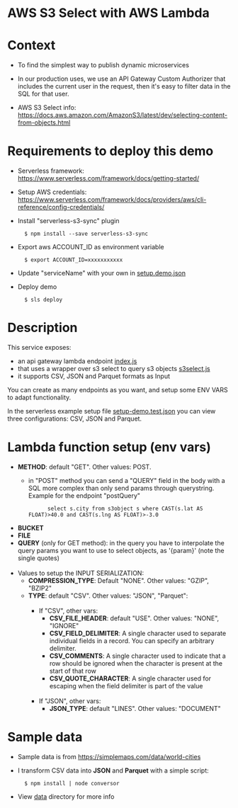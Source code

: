 # AWS S3 Select with AWS Lambda

# Context

* To find the simplest way to publish dynamic microservices
* In our production uses, we use an API Gateway Custom Authorizer that includes the current user in the request, then it's easy to filter data in the SQL for that user.

* AWS S3 Select info: https://docs.aws.amazon.com/AmazonS3/latest/dev/selecting-content-from-objects.html

# Requirements to deploy this demo

* Serverless framework: https://www.serverless.com/framework/docs/getting-started/
* Setup AWS credentials: https://www.serverless.com/framework/docs/providers/aws/cli-reference/config-credentials/
* Install "serverless-s3-sync" plugin

        $ npm install --save serverless-s3-sync

* Export aws ACCOUNT_ID as environment variable

        $ export ACCOUNT_ID=xxxxxxxxxxx

* Update "serviceName" with your own in [setup.demo.json](https://github.com/davidayalas/aws-s3-select-lambda/blob/master/setup.demo.json#L2)

* Deploy demo

        $ sls deploy


# Description

This service exposes:

* an api gateway lambda endpoint [index.js](lib/index.js)
* that uses a wrapper over s3 select to query s3 objects [s3select.js](lib/s3select.js)
* it supports CSV, JSON and Parquet formats as Input

You can create as many endpoints as you want, and setup some ENV VARS to adapt functionality. 

In the serverless example setup file [setup-demo.test.json](setup-demo.test.json) you can view three configurations: CSV, JSON and Parquet.

# Lambda function setup (env vars)

* **METHOD**: default "GET". Other values: POST.
    * in "POST" method you can send a "QUERY" field in the body with a SQL more complex than only send params through querystring. Example for the endpoint "postQuery"
    
                select s.city from s3object s where CAST(s.lat AS FLOAT)>40.0 and CAST(s.lng AS FLOAT)>-3.0

* **BUCKET**
* **FILE**
* **QUERY** (only for GET method): in the query you have to interpolate the query params you want to use to select objects, as '{param}' (note the single quotes) <br /><br />
* Values to setup the INPUT SERIALIZATION:
    * **COMPRESSION_TYPE**: Default "NONE". Other values: "GZIP", "BZIP2"
    * **TYPE**: default "CSV". Other values: "JSON", "Parquet": <br /><br />
        * If "CSV", other vars:
            * **CSV_FILE_HEADER**: default "USE". Other values: "NONE", "IGNORE"
            * **CSV_FIELD_DELIMITER**: A single character used to separate individual fields in a record. You can specify an arbitrary delimiter.
            * **CSV_COMMENTS**: A single character used to indicate that a row should be ignored when the character is present at the start of that row
            * **CSV_QUOTE_CHARACTER**: A single character used for escaping when the field delimiter is part of the value <br /><br />
        * If "JSON", other vars:
            * **JSON_TYPE**: default "LINES". Other values: "DOCUMENT"

# Sample data

* Sample data is from https://simplemaps.com/data/world-cities
* I transform CSV data into **JSON** and **Parquet** with a simple script:

        $ npm install | node conversor


* View [data](data) directory for more info
        
